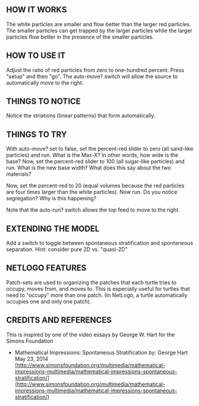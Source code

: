 ## HOW IT WORKS

The white particles are smaller and flow better than the larger red particles. The smaller particles can get trapped by the larger particles while the larger particles flow better in the presence of the smaller particles.

## HOW TO USE IT

Adjust the ratio of red particles from zero to one-hundred percent. Press "setup" and then "go". The auto-move? switch will allow the source to automatically move to the right.

## THINGS TO NOTICE

Notice the striations (linear patterns) that form automatically.

## THINGS TO TRY

With auto-move? set to false, set the percent-red slider to zero (all sand-like particles) and run. What is the Max-X? In other words, how wide is the base? Now, set the percent-red slider to 100 (all sugar-like particles) and run. What is the new base width? What does this say about the two materials?

Now, set the percent-red to 20 (equal volumes because the red particles are four times larger than the white particles). Now run. Do you notice segregation? Why is this happening?

Note that the auto-run? switch allows the top feed to move to the right.

## EXTENDING THE MODEL

Add a switch to toggle between spontaneous stratification and spontaneous separation. Hint: consider pure 2D vs. "quasi-2D"

## NETLOGO FEATURES

Patch-sets are used to organizing the patches that each turtle tries to occupy, moves from, and moves to. This is especially useful for turtles that need to "occupy" more than one patch. (In NetLogo, a turtle automatically occupies one and only one patch).

## CREDITS AND REFERENCES

This is inspired by one of the video essays by George W. Hart for the Simons Foundation

-  Mathematical Impressions: Spontaneous Stratification
by: George Hart May 23, 2014 [http://www.simonsfoundation.org/multimedia/mathematical-impressions-multimedia/mathematical-impressions-spontaneous-stratification/](http://www.simonsfoundation.org/multimedia/mathematical-impressions-multimedia/mathematical-impressions-spontaneous-stratification/)
 
